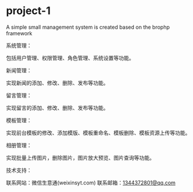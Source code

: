 # project-1
A simple small management system is created based on the brophp framework

系统管理：

包括用户管理、权限管理、角色管理、系统设置等功能。

新闻管理：

实现新闻的添加、修改、删除、发布等功能。

留言管理：

实现留言的添加、修改、删除、发布等功能。

模板管理：

实现前台模板的修改、添加模版、模板重命名、模板删除、模板资源上传等功能。

相册管理：

实现批量上传图片，删除图片，图片放大预览、图片查询等功能。

技术支持：

联系网站：微信生意通(weixinsyt.com)    联系邮箱：1344372801@qq.com
